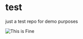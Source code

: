 # test
just a test repo for demo purposes

![This is Fine](https://cdn.vox-cdn.com/thumbor/OYY6beztFTCv9ccDqulVAnEJYOE=/0x0:580x282/920x0/filters:focal(0x0:580x282):format(webp):no_upscale()/cdn.vox-cdn.com/uploads/chorus_asset/file/6851721/post-64231-this-is-fine-dog-fire-comic-Im-N7mp.png)

